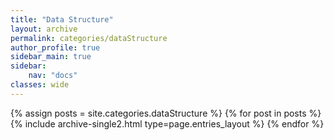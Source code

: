 ```yaml
---
title: "Data Structure"
layout: archive
permalink: categories/dataStructure
author_profile: true
sidebar_main: true
sidebar:
    nav: "docs"
classes: wide
---
```


{% assign posts = site.categories.dataStructure %}
{% for post in posts %} {% include archive-single2.html type=page.entries_layout %} {% endfor %}